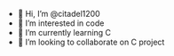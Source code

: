 - 👋 Hi, I’m @citadel1200
- 👀 I’m interested in code
- 🌱 I’m currently learning C
- 💞️ I’m looking to collaborate on C project

<!---
citadel1200/citadel1200 is a ✨ special ✨ repository because its `README.md` (this file) appears on your GitHub profile.
You can click the Preview link to take a look at your changes.
--->
